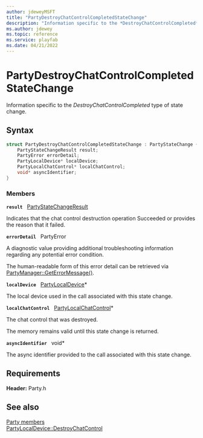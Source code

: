 ```yaml
---
author: jdeweyMSFT
title: "PartyDestroyChatControlCompletedStateChange"
description: "Information specific to the *DestroyChatControlCompleted* type of state change."
ms.author: jdewey
ms.topic: reference
ms.service: playfab
ms.date: 04/21/2022
---
```


# PartyDestroyChatControlCompletedStateChange  

Information specific to the *DestroyChatControlCompleted* type of state change.  

## Syntax  
  
```cpp
struct PartyDestroyChatControlCompletedStateChange : PartyStateChange {  
    PartyStateChangeResult result;  
    PartyError errorDetail;  
    PartyLocalDevice* localDevice;  
    PartyLocalChatControl* localChatControl;  
    void* asyncIdentifier;  
}  
```
  
### Members  
  
**`result`** &nbsp; [PartyStateChangeResult](../enums/partystatechangeresult.md)  
  
Indicates that the chat control destruction operation Succeeded or provides the reason that it failed.
  
**`errorDetail`** &nbsp; PartyError  
  
A diagnostic value providing additional troubleshooting information regarding any potential error condition.
  
The human-readable form of this error detail can be retrieved via [PartyManager::GetErrorMessage()](../classes/PartyManager/methods/partymanager_geterrormessage.md).
  
**`localDevice`** &nbsp; [PartyLocalDevice](../classes/PartyLocalDevice/partylocaldevice.md)*  
  
The local device used in the call associated with this state change.
  
**`localChatControl`** &nbsp; [PartyLocalChatControl](../classes/PartyLocalChatControl/partylocalchatcontrol.md)*  
  
The chat control that was destroyed.
  
The memory remains valid until this state change is returned.
  
**`asyncIdentifier`** &nbsp; void*  
  
The async identifier provided to the call associated with this state change.
  
  
## Requirements  
  
**Header:** Party.h
  
## See also  
[Party members](../party_members.md)  
[PartyLocalDevice::DestroyChatControl](../classes/PartyLocalDevice/methods/partylocaldevice_destroychatcontrol.md)
  
  
